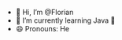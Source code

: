 - 👋 Hi, I’m @Florian
- 🌱 I’m currently learning Java 🙂
- 😄 Pronouns: He

<!---
Florian846/Florian846 is a ✨ special ✨ repository because its `README.md` (this file) appears on your GitHub profile.
You can click the Preview link to take a look at your changes.
--->
